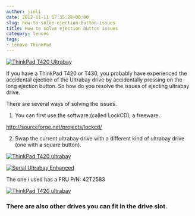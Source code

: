 ```yaml
---
author: jinli
date: 2012-11-11 17:35:28+00:00
slug: how-to-solve-ejection-button-issues
title: How to solve ejection button issues
category: lenovo
tags:
- Lenovo ThinkPad
---
```

[![ThinkPad T420 Ultrabay](http://farm9.staticflickr.com/8205/8174542414_34bbe005c7.jpg)](http://www.flickr.com/photos/lead_org/8174542414/)



If you have a ThinkPad T420 or T430, you probably have experienced the accidental ejection of the Ultrabay drive by accidentally pressing on the long ejection button. So how do you resolve the issues of ejecting ultrabay drive.

There are several ways of solving the issues.

1) You can first use the software (called LockCD), a freeware.

[http://sourceforge.net/projects/lockcd/<!-- more -->](http://sourceforge.net/projects/lockcd/)

2) Swap the current ultrabay drive with a different kind of ultrabay drive (one with a square button).

[![ThinkPad T420 ultrabay](http://farm9.staticflickr.com/8197/8171040043_0f4e9c774a.jpg)](http://www.flickr.com/photos/lead_org/8171040043/)

[![Serial Ultrabay Enhanced](http://farm9.staticflickr.com/8483/8174574974_fd50b4db18.jpg)](http://www.flickr.com/photos/lead_org/8174574974/)

The one i used has a FRU P/N: 42T2583

[![ThinkPad T420 ultrabay](http://farm9.staticflickr.com/8061/8171041213_69a4ae41dd.jpg)](http://www.flickr.com/photos/lead_org/8171041213/)


### There are also other drives you can fit in the drive slot.





